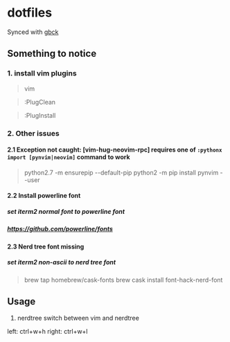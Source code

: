 # dotfiles
  Synced with [gbck](https://github.com/jukben/gbck)

## Something to notice

### 1. install vim plugins

> vim

> :PlugClean

> :PlugInstall

### 2. Other issues

#### 2.1 Exception not caught: [vim-hug-neovim-rpc] requires one of `:pythonx import [pynvim|neovim]` command to work

> python2.7 -m ensurepip --default-pip
> python2 -m pip install pynvim --user

#### 2.2 Install powerline font

##### set iterm2 normal font to powerline font

##### https://github.com/powerline/fonts

#### 2.3 Nerd tree font missing

##### set iterm2 non-ascii to nerd tree font 

> brew tap homebrew/cask-fonts
> brew cask install font-hack-nerd-font

## Usage

1. nerdtree switch between vim and nerdtree

left: ctrl+w+h
right: ctrl+w+l

  
